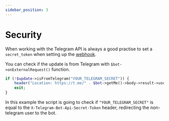 ```yaml
---
sidebar_position: 3
---
```


# Security
When working with the Telegram API is always a good practise to set a `secret_token` when setting up the [webhook](https://core.telegram.org/bots/api#setwebhook).

You can check if the update is from Telegram with `$bot->onExternalRequest()` function.
```php
if (!$update->isFromTelegram("YOUR_TELEGRAM_SECRET")) {
    header("Location: https://t.me/" . $bot->getMe()->body->result->username, true);
    exit;
}
```

In this example the script is going to check if `"YOUR_TELEGRAM_SECRET"` is equal to the `X-Telegram-Bot-Api-Secret-Token` header, redirecting the non-telegram user to the bot.